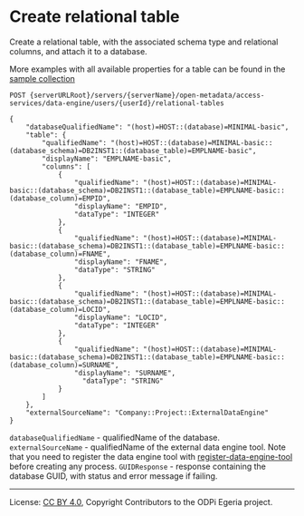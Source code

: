 <!-- SPDX-License-Identifier: CC-BY-4.0 -->
<!-- Copyright Contributors to the ODPi Egeria project. -->

# Create relational table

Create a relational table, with the associated schema type and relational columns, and attach it to a database. 

More examples with all available properties for a table can be found in the 
[sample collection](../../../docs/samples/collections/DataEngine-technical-assets.postman_collection.json) 
 

```
POST {serverURLRoot}/servers/{serverName}/open-metadata/access-services/data-engine/users/{userId}/relational-tables

{
    "databaseQualifiedName": "(host)=HOST::(database)=MINIMAL-basic",
    "table": {
        "qualifiedName": "(host)=HOST::(database)=MINIMAL-basic::(database_schema)=DB2INST1::(database_table)=EMPLNAME-basic",
        "displayName": "EMPLNAME-basic",
        "columns": [
            {
                "qualifiedName": "(host)=HOST::(database)=MINIMAL-basic::(database_schema)=DB2INST1::(database_table)=EMPLNAME-basic::(database_column)=EMPID",
                "displayName": "EMPID",
                "dataType": "INTEGER"
            },
            {
                "qualifiedName": "(host)=HOST::(database)=MINIMAL-basic::(database_schema)=DB2INST1::(database_table)=EMPLNAME-basic::(database_column)=FNAME",
                "displayName": "FNAME",
                "dataType": "STRING"
            },
            {
                "qualifiedName": "(host)=HOST::(database)=MINIMAL-basic::(database_schema)=DB2INST1::(database_table)=EMPLNAME-basic::(database_column)=LOCID",
                "displayName": "LOCID",
                "dataType": "INTEGER"
            },
            {
                "qualifiedName": "(host)=HOST::(database)=MINIMAL-basic::(database_schema)=DB2INST1::(database_table)=EMPLNAME-basic::(database_column)=SURNAME",
                "displayName": "SURNAME",
                  "dataType": "STRING"
            }
        ]
    },
    "externalSourceName": "Company::Project::ExternalDataEngine"
}
```

`databaseQualifiedName` - qualifiedName of the database.
`externalSourceName` - qualifiedName of the external data engine tool.
 Note that you need to register the data engine tool with [register-data-engine-tool](register-data-engine-tool.md) 
 before creating any process.
`GUIDResponse` - response containing the database GUID, with status and error message if failing.


----
License: [CC BY 4.0](https://creativecommons.org/licenses/by/4.0/),
Copyright Contributors to the ODPi Egeria project.







